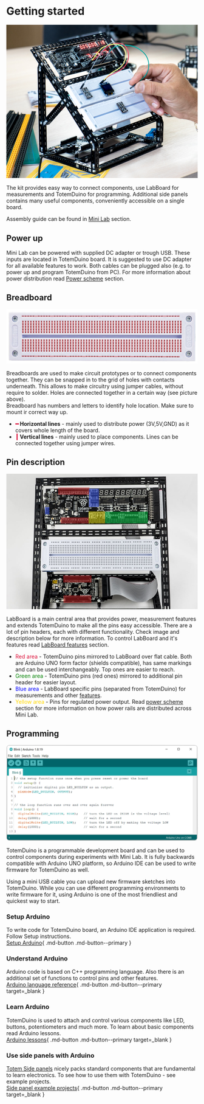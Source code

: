 # Getting started

![Mini Lab photo using](/assets/images/mini-lab/mini-lab-using-photo.jpg)

The kit provides easy way to connect components, use LabBoard for measurements and TotemDuino for programming. Additional side panels contains many useful components, conveniently accessible on a single board.

Assembly guide can be found in [Mini Lab](/mini-lab/#assembly-guide) section.

## Power up

Mini Lab can be powered with supplied DC adapter or trough USB. These inputs are located in TotemDuino board. It is suggested to use DC adapter for all available features to work. Both cables can be plugged also (e.g. to power up and program TotemDuino from PC). For more information about power distribution read [Power scheme](/mini-lab/power/) section.

## Breadboard

![Breadboard](/assets/images/mini-lab/breadboard.jpg)

Breadboards are used to make circuit prototypes or to connect components together. They can be snapped in to the grid of holes with contacts underneath. This allows to make circuitry using jumper cables, without require to solder. Holes are connected together in a certain way (see picture above).  
Breadboard has numbers and letters to identify hole location. Make sure to mount ir correct way up.  

- **<span style="color:crimson">━</span> Horizontal lines** - mainly used to distribute power (3V,5V,GND) as it covers whole length of the board.
- **<span style="color:crimson">┃</span> Vertical lines** - mainly used to place components. Lines can be connected together using jumper wires.

## Pin description

![Mini Lab connections colors](/assets/images/mini-lab/mini-lab-connections-color.jpg)

LabBoard is a main central area that provides power, measurement features and extends TotemDuino to make all the pins easy accessible. There are a lot of pin headers, each with different functionality. Check image and description below for more information. To control LabBoard and it's features read [LabBoard features](labboard/features/) section.

- <span style="color:crimson">Red area</span> - TotemDuino pins mirrored to LabBoard over flat cable. Both are Arduino UNO form factor (shields compatible), has same markings and can be used interchangeably. Top ones are easier to reach.
- <span style="color:green">Green area</span> - TotemDuino pins (red ones) mirrored to additional pin header for easier layout.
- <span style="color:blue">Blue area</span> - LabBoard specific pins (separated from TotemDuino) for measurements and other [features](/labboard/features/).
- <span style="color:gold">Yellow area</span> - Pins for regulated power output. Read [power scheme](/mini-lab/power/) section for more information on how power rails are distributed across Mini Lab.


## Programming

![Arduino IDE window](/assets/images/arduino-ide-blink.jpg)

TotemDuino is a programmable development board and can be used to control components during experiments with Mini Lab. It is fully backwards compatible with Arduino UNO platform, so Arduino IDE can be used to write firmware for TotemDuino as well.

Using a mini USB cable you can upload new firmware sketches into TotemDuino. While you can use different programming environments to write firmware for it, using Arduino is one of the most friendliest and quickest way to start.

### Setup Arduino

To write code for TotemDuino board, an Arduino IDE application is required. Follow Setup instructions.  
[Setup Arduino](/totemduino/setup/){ .md-button .md-button--primary }

### Understand Arduino

Arduino code is based on C++ programming language. Also there is an additional set of functions to control pins and other features.  
[Arduino language reference](https://www.arduino.cc/reference/en/){ .md-button .md-button--primary target=_blank }

### Learn Arduino

TotemDuino is used to attach and control various components like LED, buttons, potentiometers and much more. To learn about basic components read Arduino lessons.  
[Arduino lessons](https://docs.arduino.cc/built-in-examples/){ .md-button .md-button--primary target=_blank }

### Use side panels with Arduino

[Totem Side panels](/side-panels/) nicely packs standard components that are fundamental to learn electronics. To see how to use them with TotemDuino - see example projects.  
[Side panel example projects](https://github.com/totemmaker/arduino-examples/tree/master/mini-lab/){ .md-button .md-button--primary target=_blank }

